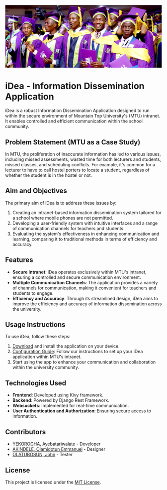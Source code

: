 <img src="assets\images\mtu.jpg"/>

# iDea - Information Dissemination Application

iDea is a robust Information Dissemination Application designed to run within the secure environment of Mountain Top University's (MTU) intranet. It enables controlled and efficient communication within the school community.

## Problem Statement (MTU as a Case Study)

In MTU, the proliferation of inaccurate information has led to various issues, including missed assessments, wasted time for both lecturers and students, missed classes, and scheduling conflicts. For example, it's common for a lecturer to have to call hostel porters to locate a student, regardless of whether the student is in the hostel or not.

## Aim and Objectives

The primary aim of iDea is to address these issues by:

1. Creating an intranet-based information dissemination system tailored for a school where mobile phones are not permitted.
2. Developing a user-friendly system with intuitive interfaces and a range of communication channels for teachers and students.
3. Evaluating the system's effectiveness in enhancing communication and learning, comparing it to traditional methods in terms of efficiency and accuracy.

## Features

- **Secure Intranet**: iDea operates exclusively within MTU's intranet, ensuring a controlled and secure communication environment.
- **Multiple Communication Channels**: The application provides a variety of channels for communication, making it convenient for teachers and students to engage.
- **Efficiency and Accuracy**: Through its streamlined design, iDea aims to improve the efficiency and accuracy of information dissemination across the university.

## Usage Instructions

To use iDea, follow these steps:
1. [Download](#) and install the application on your device.
2. [Configuration Guide](#): Follow our instructions to set up your iDea application within MTU's intranet.
3. Start using the app to enhance your communication and collaboration within the university community.

## Technologies Used

- **Frontend**: Developed using Kivy framework.
- **Backend**: Powered by Django Rest Framework.
- **Websockets**: Implemented for real-time communication.
- **User Authentication and Authorization**: Ensuring secure access to information.

## Contributors

- [YEKOROGHA, Ayebatariwalate](https://github.com/kingtroga) - Developer
- [AKINDELE, Olamidotun Emmanuel](https://www.instagram.com/emakin_graphix/) - Designer
- [OLATUBOSUN, John](https://github.com/toluolatubosun) - Tester

## License

This project is licensed under the [MIT License](LICENSE).
